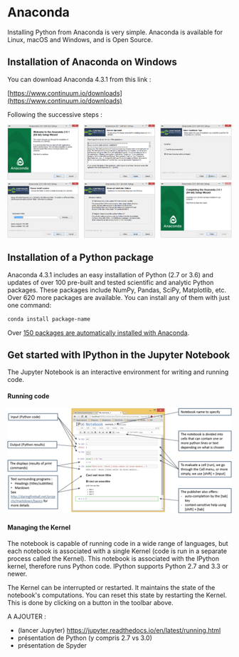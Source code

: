 # Anaconda

Installing Python from Anaconda is very simple. Anaconda is available for Linux, macOS and Windows, and is Open Source.


## Installation of Anaconda on Windows

You can download Anaconda 4.3.1 from this link :

[https://www.continuum.io/downloads](https://www.continuum.io/downloads)

Following the successive steps :

![anaconda-installation](../../../images/anaconda-installation.png)


## Installation of a Python package

Anaconda 4.3.1 includes an easy installation of Python (2.7 or 3.6) and updates of over 100 pre-built and tested scientific and analytic Python packages. These packages include NumPy, Pandas, SciPy, Matplotlib, etc. Over 620 more packages are available. You can install any of them with just one command:

```bash
conda install package-name
```

Over [150 packages are automatically installed with Anaconda](https://docs.continuum.io/anaconda/pkg-docs).


## Get started with IPython in the Jupyter Notebook

The Jupyter Notebook is an interactive environment for writing and running code.

#### Running code

![python-notebook-presentation](../../../images/python-notebook-presentation.png)


#### Managing the Kernel

The notebook is capable of running code in a wide range of languages, but each notebook is associated with a single Kernel (code is run in a separate process called the Kernel). This notebook is associated with the IPython kernel, therefore runs Python code. IPython supports Python 2.7 and 3.3 or newer.

The Kernel can be interrupted or restarted. It maintains the state of the notebook's computations. You can reset this state by restarting the Kernel. This is done by clicking on a button in the toolbar above.


A AJOUTER :

- (lancer Jupyter) https://jupyter.readthedocs.io/en/latest/running.html
- présentation de Python (y compris 2.7 vs 3.0)
- présentation de Spyder
